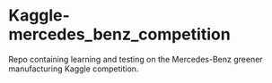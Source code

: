# Kaggle-mercedes_benz_competition
Repo containing learning and testing on the Mercedes-Benz greener manufacturing Kaggle competition. 
